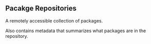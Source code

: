 ## Pacakge Repositories

A remotely accessible collection of packages.
<!--.element: class="fragment"-->

Also contains metadata that summarizes what packages are in the repository.
<!--.element: class="fragment"-->
